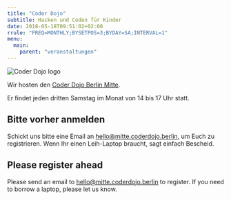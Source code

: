 ```yaml
---
title: "Coder Dojo"
subtitle: Hacken und Coden für Kinder 
date: 2018-05-18T09:51:02+02:00
rrule: "FREQ=MONTHLY;BYSETPOS=3;BYDAY=SA;INTERVAL=1"
menu:
  main:
    parent: "veranstaltungen"
---
```

![Coder Dojo logo](/img/coderdojo.png)

Wir hosten den [Coder Dojo Berlin Mitte](https://zen.coderdojo.com/dojo/de/berlin/berlin-mitte).

Er findet jeden dritten Samstag im Monat von 14 bis 17 Uhr statt.

## Bitte vorher anmelden
Schickt uns bitte eine Email an <hello@mitte.coderdojo.berlin>, um Euch zu registrieren.
Wenn Ihr einen Leih-Laptop braucht, sagt einfach Bescheid.

## Please register ahead

Please send an email to <hello@mitte.coderdojo.berlin> to register.
If you need to borrow a laptop, please let us know.

